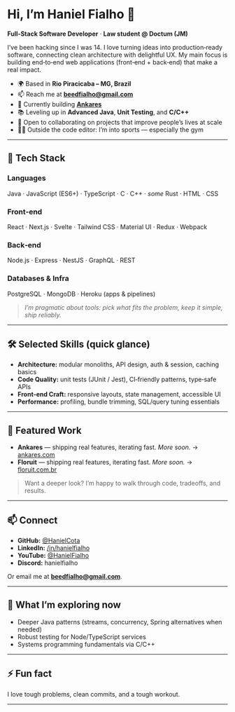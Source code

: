 # Hi, I’m Haniel Fialho 👋

**Full‑Stack Software Developer** · **Law student @ Doctum (JM)**

I’ve been hacking since I was 14. I love turning ideas into production‑ready software, connecting clean architecture with delightful UX. My main focus is building end‑to‑end web applications (front‑end + back‑end) that make a real impact.

* 🌍 Based in **Rio Piracicaba – MG, Brazil**
* 📫 Reach me at **[beedfialho@gmail.com](mailto:beedfialho@gmail.com)**
* 🚀 Currently building **[Ankares](http://ankares.com)**
* 📚 Leveling up in **Advanced Java**, **Unit Testing**, and **C/C++**
* 🤝 Open to collaborating on projects that improve people’s lives at scale
* 🏋️‍♂️ Outside the code editor: I’m into sports — especially the gym

---

## 🧰 Tech Stack

### Languages

Java · JavaScript (ES6+) · TypeScript · C · C++ · *some* Rust · HTML · CSS

### Front‑end

React · Next.js · Svelte · Tailwind CSS · Material UI · Redux · Webpack

### Back‑end

Node.js · Express · NestJS · GraphQL · REST

### Databases & Infra

PostgreSQL · MongoDB · Heroku (apps & pipelines)

> *I’m pragmatic about tools: pick what fits the problem, keep it simple, ship reliably.*

---

## 🛠️ Selected Skills (quick glance)

* **Architecture:** modular monoliths, API design, auth & session, caching basics
* **Code Quality:** unit tests (JUnit / Jest), CI‑friendly patterns, type‑safe APIs
* **Front‑end Craft:** responsive layouts, state management, accessible UI
* **Performance:** profiling, bundle trimming, SQL/query tuning essentials

---

## 📌 Featured Work

* **Ankares** — shipping real features, iterating fast. *More soon.* → [ankares.com](http://ankares.com)
* **Floruit** — shipping real features, iterating fast. *More soon.* → [floruit.com.br](http://floruit.com.br)
> Want a deeper look? I’m happy to walk through code, tradeoffs, and results.

---

## 📫 Connect

* **GitHub:** [@HanielCota](https://github.com/HanielCota)
* **LinkedIn:** [/in/hanielfialho](https://www.linkedin.com/in/hanielfialho)
* **YouTube:** [@HanielFialho](https://www.youtube.com/@HanielFialho/featured)
* **Discord:** hanielfialho

Or email me at **[beedfialho@gmail.com](mailto:beedfialho@gmail.com)**.

---

## 🧭 What I’m exploring now

* Deeper Java patterns (streams, concurrency, Spring alternatives when needed)
* Robust testing for Node/TypeScript services
* Systems programming fundamentals via C/C++

---

## ⚡ Fun fact

I love tough problems, clean commits, and a tough workout.

---
